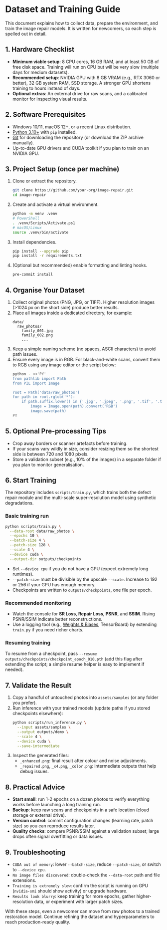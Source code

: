 # Dataset and Training Guide

This document explains how to collect data, prepare the environment, and train the image repair models. It is written for newcomers, so each step is spelled out in detail.

## 1. Hardware Checklist
- **Minimum viable setup**: 8 CPU cores, 16 GB RAM, and at least 50 GB of free disk space. Training will run on CPU but will be very slow (multiple days for medium datasets).
- **Recommended setup**: NVIDIA GPU with 8 GB VRAM (e.g., RTX 3060 or better), 32 GB system RAM, SSD storage. A stronger GPU shortens training to hours instead of days.
- **Optional extras**: An external drive for raw scans, and a calibrated monitor for inspecting visual results.

## 2. Software Prerequisites
- Windows 10/11, macOS 12+, or a recent Linux distribution.
- [Python 3.10+](https://www.python.org/downloads/) with `pip` installed.
- [Git](https://git-scm.com/) for downloading the repository (or download the ZIP archive manually).
- Up-to-date GPU drivers and CUDA toolkit if you plan to train on an NVIDIA GPU.

## 3. Project Setup (once per machine)
1. Clone or extract the repository.
   ```bash
   git clone https://github.com/your-org/image-repair.git
   cd image-repair
   ```
2. Create and activate a virtual environment.
   ```bash
   python -m venv .venv
   # PowerShell
   . .venv/Scripts/Activate.ps1
   # macOS/Linux
   source .venv/bin/activate
   ```
3. Install dependencies.
   ```bash
   pip install --upgrade pip
   pip install -r requirements.txt
   ```
4. (Optional but recommended) enable formatting and linting hooks.
   ```bash
   pre-commit install
   ```

## 4. Organise Your Dataset
1. Collect original photos (PNG, JPG, or TIFF). Higher resolution images (>1024 px on the short side) produce better results.
2. Place all images inside a dedicated directory, for example:
   ```
   data/
     raw_photos/
       family_001.jpg
       family_002.png
       ...
   ```
3. Keep a simple naming scheme (no spaces, ASCII characters) to avoid path issues.
4. Ensure every image is in RGB. For black-and-white scans, convert them to RGB using any image editor or the script below:
   ```bash
   python - <<'PY'
   from pathlib import Path
   from PIL import Image

   root = Path('data/raw_photos')
   for path in root.rglob('*'):
       if path.suffix.lower() in {'.jpg', '.jpeg', '.png', '.tif', '.tiff'}:
           image = Image.open(path).convert('RGB')
           image.save(path)
   PY
   ```

## 5. Optional Pre-processing Tips
- Crop away borders or scanner artefacts before training.
- If your scans vary wildly in size, consider resizing them so the shortest side is between 720 and 1080 pixels.
- Store a validation subset (e.g., 10% of the images) in a separate folder if you plan to monitor generalisation.

## 6. Start Training
The repository includes `scripts/train.py`, which trains both the defect repair module and the multi-scale super-resolution model using synthetic degradations.

### Basic training run
```bash
python scripts/train.py \
  --data-root data/raw_photos \
  --epochs 10 \
  --batch-size 4 \
  --patch-size 128 \
  --scale 4 \
  --device cuda \
  --output-dir outputs/checkpoints
```
- Set `--device cpu` if you do not have a GPU (expect extremely long runtimes).
- `--patch-size` must be divisible by the upscale `--scale`. Increase to 192 or 256 if your GPU has enough memory.
- Checkpoints are written to `outputs/checkpoints`, one file per epoch.

### Recommended monitoring
- Watch the console for **SR Loss**, **Repair Loss**, **PSNR**, and **SSIM**. Rising PSNR/SSIM indicate better reconstructions.
- Use a logging tool (e.g., [Weights & Biases](https://wandb.ai/), TensorBoard) by extending `train.py` if you need richer charts.

### Resuming training
To resume from a checkpoint, pass `--resume outputs/checkpoints/checkpoint_epoch_010.pth` (add this flag after extending the script; a simple resume helper is easy to implement if needed).

## 7. Validate the Result
1. Copy a handful of untouched photos into `assets/samples` (or any folder you prefer).
2. Run inference with your trained models (update paths if you stored checkpoints elsewhere):
   ```bash
   python scripts/run_inference.py \
     --input assets/samples \
     --output outputs/demo \
     --scale 4 \
     --device cuda \
     --save-intermediate
   ```
3. Inspect the generated files:
   - `_enhanced.png`: final result after colour and noise adjustments.
   - `_repaired.png`, `_x4.png`, `_color.png`: intermediate outputs that help debug issues.

## 8. Practical Advice
- **Start small**: run 1-2 epochs on a dozen photos to verify everything works before launching a long training run.
- **Backup**: keep raw scans and checkpoints in a safe location (cloud storage or external drive).
- **Version control**: commit configuration changes (learning rate, patch size) so you can reproduce results later.
- **Quality checks**: compare PSNR/SSIM against a validation subset; large drops often signal overfitting or data issues.

## 9. Troubleshooting
- `CUDA out of memory`: lower `--batch-size`, reduce `--patch-size`, or switch to `--device cpu`.
- `No image files discovered`: double-check the `--data-root` path and file extensions.
- `Training is extremely slow`: confirm the script is running on GPU (`nvidia-smi` should show activity) or upgrade hardware.
- `Results look blurry`: keep training for more epochs, gather higher-resolution data, or experiment with larger patch sizes.

With these steps, even a newcomer can move from raw photos to a trained restoration model. Continue refining the dataset and hyperparameters to reach production-ready quality.
